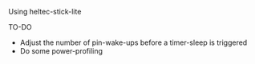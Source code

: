 Using heltec-stick-lite

TO-DO
- Adjust the number of pin-wake-ups before a timer-sleep is triggered
- Do some power-profiling